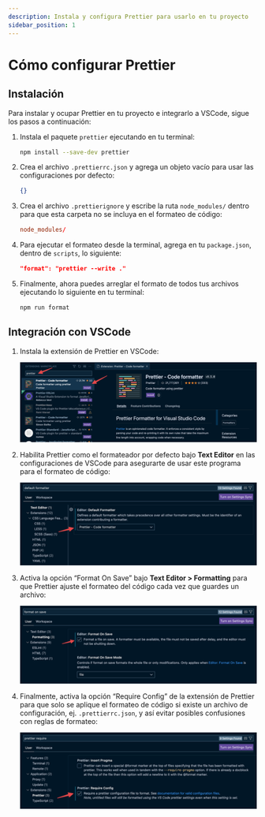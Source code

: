 ```yaml
---
description: Instala y configura Prettier para usarlo en tu proyecto
sidebar_position: 1
---
```


# Cómo configurar Prettier

## Instalación

Para instalar y ocupar Prettier en tu proyecto e integrarlo a VSCode, sigue los
pasos a continuación:

1. Instala el paquete `prettier` ejecutando en tu terminal:

   ```bash npm2yarn
   npm install --save-dev prettier
   ```

2. Crea el archivo `.prettierrc.json` y agrega un objeto vacío para usar las
   configuraciones por defecto:

   ```json title=".prettierrc.json"
   {}
   ```

3. Crea el archivo `.prettierignore` y escribe la ruta `node_modules/` dentro
   para que esta carpeta no se incluya en el formateo de código:

   ```rc title=".prettierignore"
   node_modules/
   ```

4. Para ejecutar el formateo desde la terminal, agrega en tu `package.json`,
   dentro de `scripts`, lo siguiente:

   ```json title="package.json"
   "format": "prettier --write ."
   ```

5. Finalmente, ahora puedes arreglar el formato de todos tus archivos ejecutando
   lo siguiente en tu terminal:

   ```bash npm2yarn
   npm run format
   ```

## Integración con VSCode

1. Instala la extensión de Prettier en VSCode:

   ![Captura de pantalla de la extensión de Prettier en VSCode](./prettier_extension.png "Busca e instala la extensión Prettier")

2. Habilita Prettier como el formateador por defecto bajo **Text Editor** en las
   configuraciones de VSCode para asegurarte de usar este programa para el
   formateo de código:

   ![Captura de pantalla de formateador por defecto habilitado](./default_formatter.png "Habilita Prettier como formateador")

3. Activa la opción “Format On Save” bajo **Text Editor > Formatting** para que
   Prettier ajuste el formateo del código cada vez que guardes un archivo:

   ![Captura de pantalla de la opción Format On Save habilitada](./format_on_save.png "Activa la opción Format On Save")

4. Finalmente, activa la opción “Require Config” de la extensión de Prettier
   para que solo se aplique el formateo de código si existe un archivo de
   configuración, ej. `.prettierrc.json`, y así evitar posibles confusiones con
   reglas de formateo:

   ![Captura de pantalla de opción Require Config activada](./require_config.png "Activa la opción Require Config")
